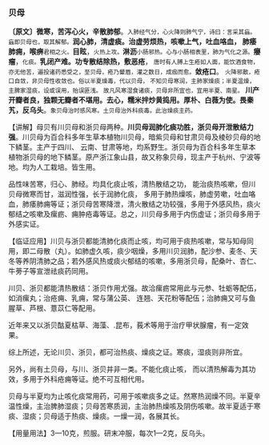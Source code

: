 ### 贝母

**〔原文〕微寒，苦泻心火，辛散肺郁**。<small>入肺经气分，心火降则肺气宁，诗曰：言采其蝱。蝱即贝母也，取其解郁。</small>**润心肺，清虚痰。治虚劳烦热，咳嗽上气，吐血咯血， 肺痿肺痈，喉痹**<small>君相之火。</small>**目眩**，<small>火热上攻。</small>**淋沥**<small>小肠邪热。心与小肠相表里，肺为气化之源。</small>**癭瘤**，<small>化痰。</small>**乳闭产难。功专散结除热，敷恶疮**，<small> 唐时有人膊上生疮如人面，能饮酒食物，亦无他苦，遍投诸药悉受之，至贝母，疮乃颦眉，灌之数日，成痂而愈。</small>**敛疮口**。 <small>火降邪散，疮口自敛，非贝母性收敛也。俗以半夏燥毒，代以贝母， 不知贝母寒润，主肺家燥痰；半夏温燥，主脾家湿痰，设或误用，贻误匪浅。 故凡风寒湿食诸痰，贝母非所宜也，宜用半夏、南星。</small> **川产开瓣者良，独颗无瓣者不堪用。去心，糯米拌炒黄捣用。厚朴、白薇为使。畏秦艽，反乌头**。<small>象贝母治时感风寒。土贝母治外科痰毒。此治燥痰主药。</small>

【讲解】母贝有川贝母和浙贝母两种。**川贝母润肺化痰功胜，浙贝母开泄散结力强**。川贝母为百合科多年生草本植物川贝母，暗紫贝母和甘肃贝母及棱砂贝母的地下鳞茎。主产于四川、 云南、甘肃等地，均系野生。浙贝母为百合科多年生草本植物浙贝母的地下鳞茎。原产浙江象山县，故又称象贝母，现主产于杭州、宁波等地。均为人工栽培。皆生用。

品性味苦寒，归心、肺经。均具化痰止咳，清热散结之功， 能治痰热咳嗽，但川贝母微寒而甘，滋润性强，长于润肺化痰， 多用于肺热燥咳，肺虚劳嗽，吐血咯血，肺痿肺痈等证；浙贝母苦寒降泄，清火散结之功较强，多用于外感风热，痰火郁结之咳嗽及瘰疬、痈肿疮毒等证。总之，川贝母多用于内伤虚证；浙贝母多用于外感实证。

【临证应用】川贝与浙贝都能清肺化痰而止咳，均可用于痰热咳嗽，常与知母同用，即二母散（丸）。如肺虚久咳，痰少咽燥，多用川贝润肺，配沙参、麦冬、天冬等养阴清肺之品；若外感风热或痰火郁结的咳嗽，多用浙贝母，配桑叶、杏仁、牛蒡子等宣泄祛痰药同用。

川贝、浙贝都能清热散结：浙贝作用尤强。故洽瘰疬常用此与元参、牡蛎等配伍，如消瘰丸；治疮痈、乳痈，常与蒲公英、 连翘、天花粉等配伍；治肺痈又可与鱼腥草、芦根、薏苡仁等配用。

近年来又以浙贝酤夏枯草、海藻、.昆布，莪术等用于治疗甲状腺瘤，有一定效果。

综上所述，无论川贝、浙贝，都可治热痰、燥痰之证。寒痰，湿痰则非所宜。

另外，尚有土贝母，与川、浙贝并非一类。不能化痰止咳， 而以清热解毒为其功效，多用于外科疮痈等证。绝不可互相代用。

贝母与半夏均为止咳化痰常用药，可用于咳嗽痰多之证。然寒热润燥不同。半夏辛温性燥，主治脾肺湿痰；贝母苦寒质润，主治肺热燥咳及阴伤咳嗽。故半夏适于寒痰、湿痰；贝母适于热痰、燥痰。一燥一润，各展其长。

【用量用法】3—10克，煎服。研末冲服，每次1—2克，反乌头。
